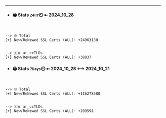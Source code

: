 

---
- #### 🖨️ **Stats** `24Hr`⏲️ ➼ 2024_10_28
```console


--> 🌐 Total
[+] New/ReNewed SSL Certs (ALL): +24963130


--> 🇦🇷 ar_ccTLDs
[+] New/ReNewed SSL Certs (ALL): +38837

```

- #### 🖨️ **Stats** `7Days`⏲️ ➼ 2024_10_28 <--> 2024_10_21
```console


--> 🌐 Total
[+] New/ReNewed SSL Certs (ALL): +116278580


--> 🇦🇷 ar_ccTLDs
[+] New/ReNewed SSL Certs (ALL): +209591

```


